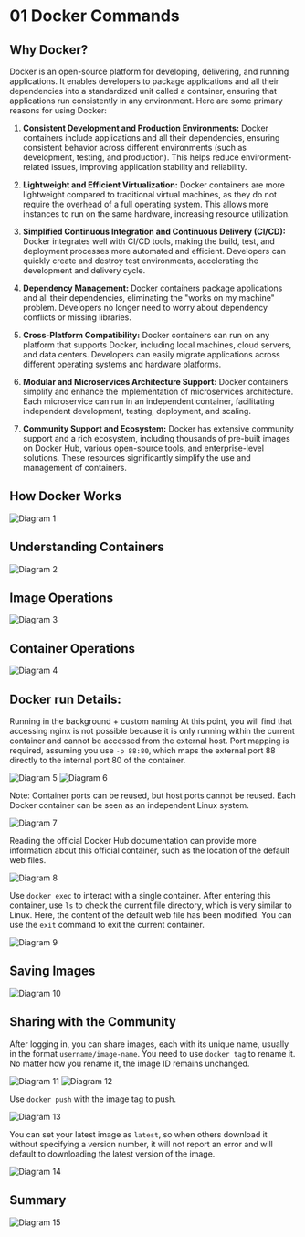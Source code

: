 # 01 Docker Commands

## Why Docker?

Docker is an open-source platform for developing, delivering, and running applications. It enables developers to package applications and all their dependencies into a standardized unit called a container, ensuring that applications run consistently in any environment. Here are some primary reasons for using Docker:

1. **Consistent Development and Production Environments:**
   Docker containers include applications and all their dependencies, ensuring consistent behavior across different environments (such as development, testing, and production). This helps reduce environment-related issues, improving application stability and reliability.

2. **Lightweight and Efficient Virtualization:**
   Docker containers are more lightweight compared to traditional virtual machines, as they do not require the overhead of a full operating system. This allows more instances to run on the same hardware, increasing resource utilization.

3. **Simplified Continuous Integration and Continuous Delivery (CI/CD):**
   Docker integrates well with CI/CD tools, making the build, test, and deployment processes more automated and efficient. Developers can quickly create and destroy test environments, accelerating the development and delivery cycle.

4. **Dependency Management:**
   Docker containers package applications and all their dependencies, eliminating the "works on my machine" problem. Developers no longer need to worry about dependency conflicts or missing libraries.

5. **Cross-Platform Compatibility:**
   Docker containers can run on any platform that supports Docker, including local machines, cloud servers, and data centers. Developers can easily migrate applications across different operating systems and hardware platforms.

6. **Modular and Microservices Architecture Support:**
   Docker containers simplify and enhance the implementation of microservices architecture. Each microservice can run in an independent container, facilitating independent development, testing, deployment, and scaling.

7. **Community Support and Ecosystem:**
   Docker has extensive community support and a rich ecosystem, including thousands of pre-built images on Docker Hub, various open-source tools, and enterprise-level solutions. These resources significantly simplify the use and management of containers.

## How Docker Works

![Diagram 1](../images/Picture1.png)

## Understanding Containers

![Diagram 2](../images/Picture2.png)

## Image Operations

![Diagram 3](../images/Picture3.png)

## Container Operations

![Diagram 4](../images/Picture4.png)

## Docker run Details:

Running in the background + custom naming
At this point, you will find that accessing nginx is not possible because it is only running within the current container and cannot be accessed from the external host. Port mapping is required, assuming you use `-p 88:80`, which maps the external port 88 directly to the internal port 80 of the container.

![Diagram 5](../images/Picture5.png)
![Diagram 6](../images/Picture6.png)

Note: Container ports can be reused, but host ports cannot be reused.
Each Docker container can be seen as an independent Linux system.

![Diagram 7](../images/Picture7.png)

Reading the official Docker Hub documentation can provide more information about this official container, such as the location of the default web files.

![Diagram 8](../images/Picture8.png)

Use `docker exec` to interact with a single container. After entering this container, use `ls` to check the current file directory, which is very similar to Linux. Here, the content of the default web file has been modified. You can use the `exit` command to exit the current container.

![Diagram 9](../images/Picture9.png)

## Saving Images

![Diagram 10](../images/Picture10.png)

## Sharing with the Community

After logging in, you can share images, each with its unique name, usually in the format `username/image-name`. You need to use `docker tag` to rename it. No matter how you rename it, the image ID remains unchanged.

![Diagram 11](../images/Picture11.png)
![Diagram 12](../images/Picture12.png)

Use `docker push` with the image tag to push.

![Diagram 13](../images/Picture13.png)

You can set your latest image as `latest`, so when others download it without specifying a version number, it will not report an error and will default to downloading the latest version of the image.

![Diagram 14](../images/Picture14.png)

## Summary

![Diagram 15](../images/Picture15.png)
